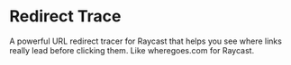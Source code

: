 # Redirect Trace

A powerful URL redirect tracer for Raycast that helps you see where links really lead before clicking them. Like wheregoes.com for Raycast.